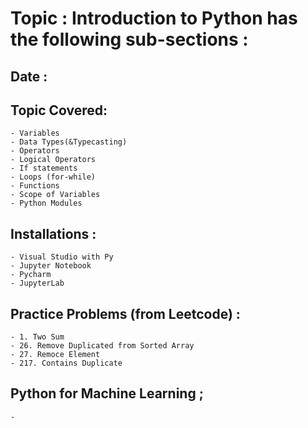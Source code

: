# Topic : Introduction to Python has the following sub-sections :
## Date : 
## Topic Covered: 

    - Variables
    - Data Types(&Typecasting)
    - Operators
    - Logical Operators
    - If statements 
    - Loops (for-while)
    - Functions
    - Scope of Variables
    - Python Modules 

## Installations : 
    - Visual Studio with Py 
    - Jupyter Notebook 
    - Pycharm 
    - JupyterLab 

## Practice Problems (from Leetcode) :

    - 1. Two Sum
    - 26. Remove Duplicated from Sorted Array
    - 27. Remoce Element 
    - 217. Contains Duplicate 

## Python for Machine Learning ; 

    -   